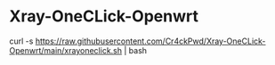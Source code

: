 # Xray-OneCLick-Openwrt
curl -s https://raw.githubusercontent.com/Cr4ckPwd/Xray-OneCLick-Openwrt/main/xrayoneclick.sh | bash
